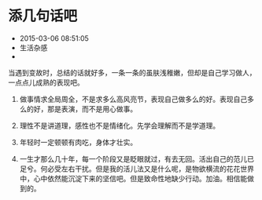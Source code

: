 # 添几句话吧
- 2015-03-06 08:51:05
- 生活杂感
- 

<!--markdown-->当遇到变故时，总结的话就好多，一条一条的虽肤浅稚嫩，但却是自己学习做人，一点点儿成熟的表现吧。


<!--more-->


1. 做事情求全局周全，不是求多么高风亮节，表现自己做多么的好。表现自己多么的好，那是表演，而不是用心做事。

2. 理性不是讲道理，感性也不是情绪化。先学会理解而不是学道理。

3. 年轻时一定顿顿有肉吃，身体才壮实。

4. 一生才那么几十年，每一个阶段又是眨眼就过，有去无回。活出自己的范儿已足兮。何必受左右干扰。但是我的活儿法又是什么呢，是物欲横流的花花世界中，心中依然能沉淀下来的坚信吧。但是致命性地缺少行动。加油。相信能做到的。